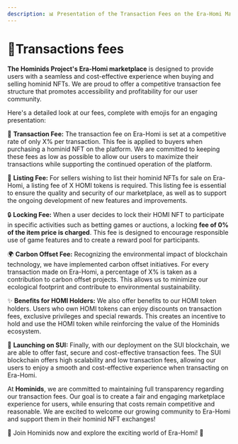 ```yaml
---
description: 📊 Presentation of the Transaction Fees on the Era-Homi Marketplace 🌐
---
```


# 🔹Transactions fees

**The Hominids Project's Era-Homi marketplace** is designed to provide users with a seamless and cost-effective experience when buying and selling hominid NFTs. We are proud to offer a competitive transaction fee structure that promotes accessibility and profitability for our user community.&#x20;



Here's a detailed look at our fees, complete with emojis for an engaging presentation:

💸 **Transaction Fee:** The transaction fee on Era-Homi is set at a competitive rate of only X% per transaction. This fee is applied to buyers when purchasing a hominid NFT on the platform. We are committed to keeping these fees as low as possible to allow our users to maximize their transactions while supporting the continued operation of the platform.

🔄 **Listing Fee:** For sellers wishing to list their hominid NFTs for sale on Era-Homi, a listing fee of X HOMI tokens is required. This listing fee is essential to ensure the quality and security of our marketplace, as well as to support the ongoing development of new features and improvements.

🔒 **Locking Fee:** When a user decides to lock their HOMI NFT to participate in specific activities such as betting games or auctions, a locking **fee of 0% of the item price is charged**. This fee is designed to encourage responsible use of game features and to create a reward pool for participants.

🌍 **Carbon Offset Fee:** Recognizing the environmental impact of blockchain technology, we have implemented carbon offset initiatives. For every transaction made on Era-Homi, a percentage of X% is taken as a contribution to carbon offset projects. This allows us to minimize our ecological footprint and contribute to environmental sustainability.

✨ **Benefits for HOMI Holders:** We also offer benefits to our HOMI token holders. Users who own HOMI tokens can enjoy discounts on transaction fees, exclusive privileges and special rewards. This creates an incentive to hold and use the HOMI token while reinforcing the value of the Hominids ecosystem.

🚀 **Launching on SUI:** Finally, with our deployment on the SUI blockchain, we are able to offer fast, secure and cost-effective transaction fees. The SUI blockchain offers high scalability and low transaction fees, allowing our users to enjoy a smooth and cost-effective experience when transacting on Era-Homi.



At **Hominids**, we are committed to maintaining full transparency regarding our transaction fees. Our goal is to create a fair and engaging marketplace experience for users, while ensuring that costs remain competitive and reasonable. We are excited to welcome our growing community to Era-Homi and support them in their hominid NFT exchanges!

🌟 Join Hominids now and explore the exciting world of Era-Homi! 🌟

